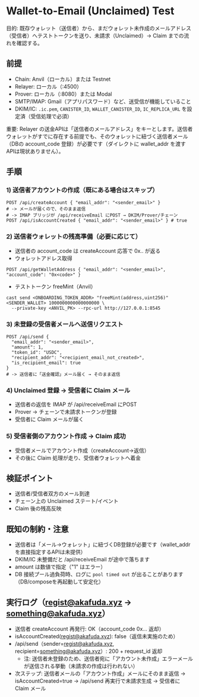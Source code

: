 # Wallet-to-Email (Unclaimed) Test

目的: 既存ウォレット（送信者）から、まだウォレット未作成のメールアドレス（受信者）へテストトークンを送り、未請求（Unclaimed）→ Claim までの流れを確認する。

## 前提
- Chain: Anvil（ローカル）または Testnet
- Relayer: ローカル（:4500）
- Prover: ローカル（:8080）または Modal
- SMTP/IMAP: Gmail（アプリパスワード）など、送受信が機能していること
- DKIM/IC: `.ic.pem`, `CANISTER_ID`, `WALLET_CANISTER_ID`, `IC_REPLICA_URL` を設定済（受信処理で必須）

重要: Relayer の送金APIは「送信者のメールアドレス」をキーとします。送信者ウォレットがすでに存在する前提でも、そのウォレットに紐づく送信者メール（DBの account_code 登録）が必要です（ダイレクトに wallet_addr を渡すAPIは現状ありません）。

## 手順

### 1) 送信者アカウントの作成（既にある場合はスキップ）
```
POST /api/createAccount { "email_addr": "<sender_email>" }
# -> メールが届くので、そのまま返信
# -> IMAP ブリッジが /api/receiveEmail にPOST → DKIM/Prover/チェーン
POST /api/isAccountCreated { "email_addr": "<sender_email>" } # true
```

### 2) 送信者ウォレットの残高準備（必要に応じて）
- 送信者の account_code は createAccount 応答で 0x.. が返る
- ウォレットアドレス取得
```
POST /api/getWalletAddress { "email_addr": "<sender_email>", "account_code": "0x<code>" }
```
- テストトークン freeMint（Anvil）
```
cast send <ONBOARDING_TOKEN_ADDR> "freeMint(address,uint256)" <SENDER_WALLET> 1000000000000000000 \
  --private-key <ANVIL_PK> --rpc-url http://127.0.0.1:8545
```

### 3) 未登録の受信者メールへ送信リクエスト
```
POST /api/send {
  "email_addr": "<sender_email>",
  "amount": 1,
  "token_id": "USDC",
  "recipient_addr": "<recipient_email_not_created>",
  "is_recipient_email": true
}
# -> 送信者に「送金確認」メール届く → そのまま返信
```

### 4) Unclaimed 登録 → 受信者に Claim メール
- 送信者の返信を IMAP が /api/receiveEmail にPOST
- Prover → チェーンで未請求トークンが登録
- 受信者に Claim メールが届く

### 5) 受信者側のアカウント作成 → Claim 成功
- 受信者メールでアカウント作成（createAccount→返信）
- その後に Claim 処理が走り、受信者ウォレットへ着金

## 検証ポイント
- 送信者/受信者双方のメール到達
- チェーン上の Unclaimed ステート/イベント
- Claim 後の残高反映

## 既知の制約・注意
- 送信者は「メール→ウォレット」に紐づくDB登録が必要です（wallet_addrを直接指定するAPIは未提供）
- DKIM/IC 未整備だと /api/receiveEmail が途中で落ちます
- amount は数値で指定（"1" はエラー）
- DB 接続プール過負荷時、ログに `pool timed out` が出ることがあります（DB/composeを再起動して安定化）

## 実行ログ（regist@akafuda.xyz → something@akafuda.xyz）
- 送信者 createAccount 再発行: OK（account_code 0x… 返却）
- isAccountCreated(regist@akafuda.xyz): false（返信未実施のため）
- /api/send（sender=regist@akafuda.xyz, recipient=something@akafuda.xyz）: 200 + request_id 返却
  - 注: 送信者未登録のため、送信者宛に「アカウント未作成」エラーメールが送信される挙動（未請求の作成は行われない）
- 次ステップ: 送信者メールの「アカウント作成」メールにそのまま返信 → isAccountCreated=true → /api/send 再実行で未請求生成 → 受信者に Claim メール
